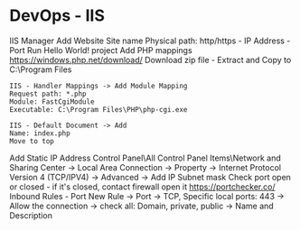 # DevOps - IIS

IIS Manager
Add Website
  Site name
  Physical path:
  http/https - IP Address - Port
  Run Hello World! project
Add PHP mappings
    https://windows.php.net/download/
    Download zip file - Extract and Copy to C:\Program Files
    
    IIS - Handler Mappings -> Add Module Mapping
    Request path: *.php
    Module: FastCgiModule
    Executable: C:\Program Files\PHP\php-cgi.exe

    IIS - Default Document -> Add
    Name: index.php
    Move to top
Add Static IP Address
    Control Panel\All Control Panel Items\Network and Sharing Center -> Local Area Connection -> Property -> Internet Protocol Version 4 (TCP/IPV4) -> Advanced -> Add
    IP
    Subnet mask
    Check port open or closed - if it's closed, contact firewall open it
    https://portchecker.co/
Inbound Rules - Port
    New Rule -> Port -> TCP, Specific local ports: 443 -> Allow the connection -> check all: Domain, private, public -> Name and Description
